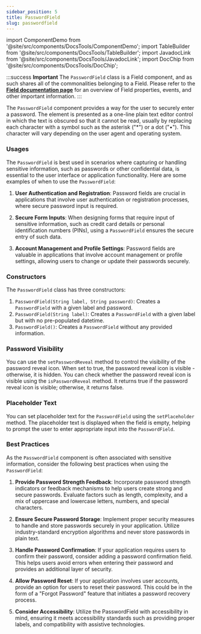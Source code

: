 ```yaml
---
sidebar_position: 5
title: PasswordField
slug: passwordfield
---
```


import ComponentDemo from '@site/src/components/DocsTools/ComponentDemo';
import TableBuilder from '@site/src/components/DocsTools/TableBuilder';
import JavadocLink from '@site/src/components/DocsTools/JavadocLink';
import DocChip from '@site/src/components/DocsTools/DocChip';

<DocChip tooltipText="This component will render with a shadow DOM, an API built into the browser that facilitates encapsulation." label="Shadow" component="a" href="../../glossary#shadow-dom" target="_blank" clickable={true} iconName="shadow" />

<DocChip tooltipText="The name of the web component that will render in the DOM." label="dwc-field" clickable={false} iconName='code'/>

<JavadocLink type="foundation" location="com/webforj/component/field/PasswordField" top='true'/>

:::success **Important**
The `PasswordField` class is a Field component, and as such shares all of the commonalities belonging to a Field. Please refer to the **[Field documentation page](/docs/components/fields)** for an overview of Field properties, events, and other important information.
:::

The `PasswordField` component provides a way for the user to securely enter a password. The element is presented as a one-line plain text editor control in which the text is obscured so that it cannot be read, usually by replacing each character with a symbol such as the asterisk ("*") or a dot ("•"). This character will vary depending on the user agent and operating system.

<ComponentDemo 
path='https://demo.webforj.com/webapp/controlsamples/passwordfielddemo?' 
javaE='https://raw.githubusercontent.com/webforj/webforj-docs-samples/refs/heads/main/src/main/java/com/webforj/samples/views/fields/passwordfield/PasswordFieldDemoView.java'
cssURL='https://raw.githubusercontent.com/webforj/ControlSamples/main/src/main/resources/css/fieldstyles/date_field_styles.css'
/>

### Usages

The `PasswordField` is best used in scenarios where capturing or handling sensitive information, such as passwords or other confidential data, is essential to the user interface or application functionality. Here are some examples of when to use the `PasswordField`:

1. **User Authentication and Registration**: Password fields are crucial in applications that involve user authentication or registration processes, where secure password input is required.

2. **Secure Form Inputs**: When designing forms that require input of sensitive information, such as credit card details or personal identification numbers (PINs), using a `PasswordField` ensures the secure entry of such data.

3. **Account Management and Profile Settings**: Password fields are valuable in applications that involve account management or profile settings, allowing users to change or update their passwords securely.

### Constructors

The `PasswordField` class has three constructors:

1. `PasswordField(String label, String password)`: Creates a `PasswordField` with a given label and password.
2. `PasswordField(String label)`: Creates a `PasswordField` with a given label but with no pre-populated datetime.
3. `PasswordField()`: Creates a `PasswordField` without any provided information.

### Password Visibility

You can use the `setPasswordReveal` method to control the visibility of the password reveal icon. When set to true, the password reveal icon is visible -  otherwise, it is hidden. You can check whether the password reveal icon is visible using the `isPasswordReveal` method. It returns true if the password reveal icon is visible; otherwise, it returns false. 

### Placeholder Text

You can set placeholder text for the `PasswordField` using the `setPlaceholder` method. The placeholder text is displayed when the field is empty, helping to prompt the user to enter appropriate input into the `PasswordField`.

### Best Practices

As the `PasswordField` component is often associated with sensitive information, consider the following best practices when using the `PasswordField`:

1. **Provide Password Strength Feedback**: Incorporate password strength indicators or feedback mechanisms to help users create strong and secure passwords. Evaluate factors such as length, complexity, and a mix of uppercase and lowercase letters, numbers, and special characters.

2. **Ensure Secure Password Storage**: Implement proper security measures to handle and store passwords securely in your application. Utilize industry-standard encryption algorithms and never store passwords in plain text.

3. **Handle Password Confirmation**: If your application requires users to confirm their password, consider adding a password confirmation field. This helps users avoid errors when entering their password and provides an additional layer of security.

4. **Allow Password Reset**: If your application involves user accounts, provide an option for users to reset their password. This could be in the form of a "Forgot Password" feature that initiates a password recovery process.

5. **Consider Accessibility**: Utilize the PasswordField with accessibility in mind, ensuring it meets accessibility standards such as providing proper labels, and compatibility with assistive technologies.
